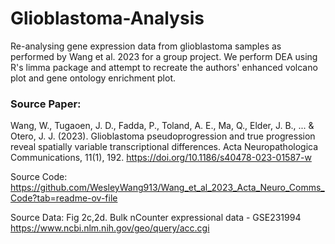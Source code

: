 # Glioblastoma-Analysis
Re-analysing gene expression data from glioblastoma samples as performed by Wang et al. 2023 for a group project.
We perform DEA using R's limma package and attempt to recreate the authors' enhanced volcano plot and gene ontology enrichment plot.


### Source Paper:
Wang, W., Tugaoen, J. D., Fadda, P., Toland, A. E., Ma, Q., Elder, J. B., ... & Otero, J. J. (2023). Glioblastoma pseudoprogression and true progression reveal spatially variable transcriptional differences. Acta Neuropathologica Communications, 11(1), 192.
https://doi.org/10.1186/s40478-023-01587-w

Source Code:
https://github.com/WesleyWang913/Wang_et_al_2023_Acta_Neuro_Comms_Code?tab=readme-ov-file

Source Data:
Fig 2c,2d. Bulk nCounter expressional data - GSE231994
https://www.ncbi.nlm.nih.gov/geo/query/acc.cgi

